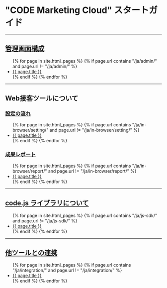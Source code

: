 # "CODE Marketing Cloud" スタートガイド

---


## [管理画面構成](/ja/admin/)

<ul>
  {% for page in site.html_pages %}
  {% if page.url contains "/ja/admin/" and page.url != "/ja/admin/" %}
  <li>
    <a href="{{ page.url }}">{{ page.title }}</a>
  </li>
  {% endif %}
  {% endfor %}
</ul>

---

## Web接客ツールについて

### [設定の流れ](/ja/in-browser/setting/)

<ul>
  {% for page in site.html_pages %}
  {% if page.url contains "/ja/in-browser/setting/" and page.url != "/ja/in-browser/setting/" %}
  <li>
    <a href="{{ page.url }}">{{ page.title }}</a>
  </li>
  {% endif %}
  {% endfor %}
</ul>

### [成果レポート](/ja/in-browser/report/)

<ul>
  {% for page in site.html_pages %}
  {% if page.url contains "/ja/in-browser/report/" and page.url != "/ja/in-browser/report/" %}
  <li>
    <a href="{{ page.url }}">{{ page.title }}</a>
  </li>
  {% endif %}
  {% endfor %}
</ul>

---

## [code.js ライブラリについて](/ja/js-sdk/)

<ul>
  {% for page in site.html_pages %}
  {% if page.url contains "/ja/js-sdk/" and page.url != "/ja/js-sdk/" %}
  <li>
    <a href="{{ page.url }}">{{ page.title }}</a>
  </li>
  {% endif %}
  {% endfor %}
</ul>

---

## [他ツールとの連携](/ja/integration/)

<ul>
  {% for page in site.html_pages %}
  {% if page.url contains "/ja/integration/" and page.url != "/ja/integration/" %}
  <li>
    <a href="{{ page.url }}">{{ page.title }}</a>
  </li>
  {% endif %}
  {% endfor %}
</ul>
